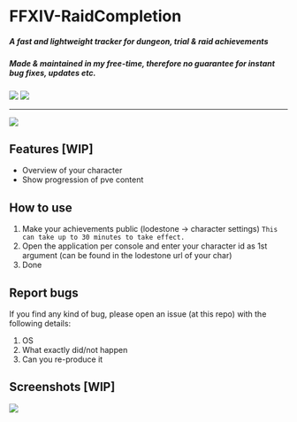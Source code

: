 # FFXIV-RaidCompletion
##### A fast and lightweight tracker for dungeon, trial & raid achievements
##### Made & maintained in my free-time, therefore no guarantee for instant bug fixes, updates etc.
![](https://img.shields.io/badge/Current%20Version-0.5-red?style=for-the-badge&logo=git)
![](https://img.shields.io/badge/Game%20Version-6.4-blue?style=for-the-badge&logo=)
___
[![](https://img.shields.io/badge/Download%20latest-v0.5-blue?style=for-the-badge&logo=)](https://github.com/DubskySteam/FFXIV-RaidCompletion/releases/)
## Features [WIP]
- Overview of your character
- Show progression of pve content
## How to use
1. Make your achievements public (lodestone -> character settings)
```This can take up to 30 minutes to take effect.```
3. Open the application per console and enter your character id as 1st argument (can be found in the lodestone url of your char)
4. Done
## Report bugs
If you find any kind of bug, please open an issue (at this repo) with the following details:
1. OS
2. What exactly did/not happen
3. Can you re-produce it 
## Screenshots [WIP]
![](media/readme_screen1.png)
